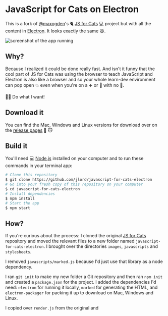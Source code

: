 # JavaScript for Cats on Electron

This is a fork of [@maxogden](https://github.com/maxogden)'s :cat2: [JS for Cats](http://github.com/maxogden/javascript-for-cats) :computer: project but with all the content in [Electron](http://electron.atom.io). It looks exactly the same :laughing:.

![screenshot of the app running](https://cloud.githubusercontent.com/assets/1305617/17824182/5a6e8fda-6615-11e6-9ebd-68015a62d89c.png)

## Why?

Because I realized it could be done really fast. And isn't it funny that the cool part of JS for Cats was using the browser to teach JavaScript and Electron is also like a browser and so your whole learn-dev environment can pop open :boom: even when you're on a :airplane: or :steam_locomotive: with no :signal_strength:.

:ok_woman: Do what I want!

## Download it

You can find the Mac, Windows and Linux versions for download over on the [release pages](https://github.com/jlord/javascript-for-cats-electron/releases) :pineapple: :cat:

## Build it

You'll need :computer: [Node.js](http://nodejs.org) installed on your computer and to run these commands in your terminal app:

```bash
# Clone this repository
$ git clone https://github.com/jlord/javascript-for-cats-electron
# Go into your fresh copy of this repository on your computer
$ cd javascript-for-cats-electron
# Install dependencies
$ npm install
# Start the app
$ npm start
```

## How?

If you're curious about the process: I cloned the original [JS for Cats](http://github.com/maxogden/javascript-for-cats) repository and moved the relevant files to a new folder named `javascript-for-cats-electron`. I brought over the directories `images`, `javascripts` and `stylesheets`.

I removed `javascripts/marked.js` because I'd just use that library as a node dependency.

I ran `git init` to make my new folder a Git repository and then ran `npm init` and created a `package.json` for the project. I added the dependencies I'd need: `electron` for running it locally, `marked` for generating the HTML, and `electron-packager` for packing it up to download on Mac, Windows and Linux.

I copied over `render.js` from the original and	
